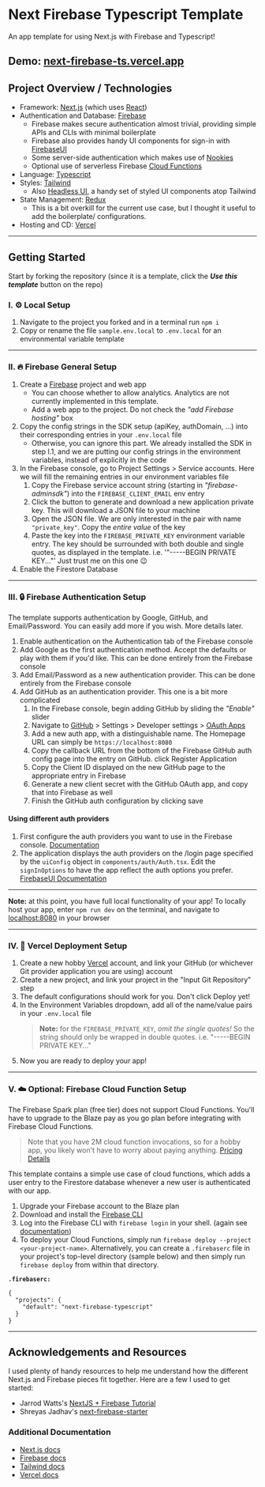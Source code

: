 # Next Firebase Typescript Template

An app template for using Next.js with Firebase and Typescript!

## Demo: [next-firebase-ts.vercel.app](https://next-firebase-ts.vercel.app)

## Project Overview / Technologies

- Framework: [Next.js](https://nextjs.org/) (which uses [React](https://reactjs.org))
- Authentication and Database: [Firebase](https://firebase.google.com/)
  - Firebase makes secure authentication almost trivial, providing simple APIs and CLIs with minimal boilerplate
  - Firebase also provides handy UI components for sign-in with [FirebaseUI](https://firebase.google.com/docs/auth/web/firebaseui)
  - Some server-side authentication which makes use of [Nookies](https://www.npmjs.com/package/nookies)
  - Optional use of serverless Firebase [Cloud Functions](https://firebase.google.com/products/functions)
- Language: [Typescript](https://www.typescriptlang.org/)
- Styles: [Tailwind](https://tailwindcss.com/)
  - Also [Headless UI](https://headlessui.dev/), a handy set of styled UI components atop Tailwind
- State Management: [Redux](https://react-redux.js.org/)
  - This is a bit overkill for the current use case, but I thought it useful to add the boilerplate/ configurations.
- Hosting and CD: [Vercel](https://vercel.com/)

---

## Getting Started

Start by forking the repository (since it is a template, click the **_Use this template_** button on the repo)

### I. ⚙️ Local Setup

1. Navigate to the project you forked and in a terminal run `npm i`
2. Copy or rename the file `sample.env.local` to `.env.local` for an environmental variable template

---

### II. 🔥 Firebase General Setup

1. Create a [Firebase](https://console.firebase.google.com) project and web app
   - You can choose whether to allow analytics. Analytics are not currently implemented in this template.
   - Add a web app to the project. Do not check the _"add Firebase hosting"_ box
2. Copy the config strings in the SDK setup (apiKey, authDomain, ...) into their corresponding entries in your `.env.local` file
   - Otherwise, you can ignore this part. We already installed the SDK in step I.1, and we are putting our config strings in the environment variables, instead of explicitly in the code
3. In the Firebase console, go to Project Settings > Service accounts. Here we will fill the remaining entries in our environment variables file
   1. Copy the Firebase service account string (starting in _"firebase-adminsdk"_) into the `FIREBASE_CLIENT_EMAIL` env entry
   2. Click the button to generate and download a new application private key. This will download a JSON file to your machine
   3. Open the JSON file. We are only interested in the pair with name `"private_key"`. Copy the _entire value_ of the key
   4. Paste the key into the `FIREBASE_PRIVATE_KEY` environment variable entry. The key should be surrounded with both double and single quotes, as displayed in the template. i.e. '"-----BEGIN PRIVATE KEY..."' Just trust me on this one 😉
4. Enable the Firestore Database

---

### III. 🔒 Firebase Authentication Setup

The template supports authentication by Google, GitHub, and Email/Password. You can easily add more if you wish. More details later.

1. Enable authentication on the Authentication tab of the Firebase console
2. Add Google as the first authentication method. Accept the defaults or play with them if you'd like. This can be done entirely from the Firebase console
3. Add Email/Password as a new authentication provider. This can be done entirely from the Firebase console
4. Add GitHub as an authentication provider. This one is a bit more complicated
   1. In the Firebase console, begin adding GitHub by sliding the _"Enable"_ slider
   2. Navigate to [GitHub](https://github.com/) > Settings > Developer settings > [OAuth Apps](https://github.com/settings/developers)
   3. Add a new auth app, with a distinguishable name. The Homepage URL can simply be `https://localhost:8080`
   4. Copy the callback URL from the bottom of the Firebase GitHub auth config page into the entry on GitHub. click Register Application
   5. Copy the Client ID displayed on the new GitHub page to the appropriate entry in Firebase
   6. Generate a new client secret with the GitHub OAuth app, and copy that into Firebase as well
   7. Finish the GitHub auth configuration by clicking save

#### Using different auth providers

1. First configure the auth providers you want to use in the Firebase console. [Documentation](https://firebase.google.com/docs/auth)
2. The application displays the auth providers on the /login page specified by the `uiConfig` object in `components/auth/Auth.tsx`. Edit the `signInOptions` to have the app reflect the auth options you prefer. [FirebaseUI Documentation](https://firebase.google.com/docs/auth/web/firebaseui)

---

**Note:** at this point, you have full local functionality of your app! To locally host your app, enter `npm run dev` on the terminal, and navigate to [localhost:8080](https://localhost:8080) in your browser

---

### IV. 🚀 Vercel Deployment Setup

1. Create a new hobby [Vercel](https://vercel.com/) account, and link your GitHub (or whichever Git provider application you are using) account
2. Create a new project, and link your project in the "Input Git Repository" step
3. The default configurations should work for you. Don't click Deploy yet!
4. In the Environment Variables dropdown, add all of the name/value pairs in your `.env.local` file
   > **Note:** for the `FIREBASE_PRIVATE_KEY`, _omit the single quotes!_ So the string should only be wrapped in double quotes. i.e. "-----BEGIN PRIVATE KEY..."
5. Now you are ready to deploy your app!

---

### V. ☁️ Optional: Firebase Cloud Function Setup

The Firebase Spark plan (free tier) does not support Cloud Functions. You'll have to upgrade to the Blaze pay as you go plan before integrating with Firebase Cloud Functions.

> Note that you have 2M cloud function invocations, so for a hobby app, you likely won't have to worry about paying anything. [Pricing Details](https://firebase.google.com/pricing)

This template contains a simple use case of cloud functions, which adds a user entry to the Firestore database whenever a new user is authenticated with our app.

1. Upgrade your Firebase account to the Blaze plan
2. Download and install the [Firebase CLI](https://firebase.google.com/docs/cli)
3. Log into the Firebase CLI with `firebase login` in your shell. (again see [documentation](https://firebase.google.com/docs/cli#sign-in-test-cli))
4. To deploy your Cloud Functions, simply run `firebase deploy --project <your-project-name>`. Alternatively, you can create a `.firebaserc` file in your project's top-level directory (sample below) and then simply run `firebase deploy` from within that directory.

**`.firebaserc:`**

```
{
  "projects": {
    "default": "next-firebase-typescript"
  }
}
```

---

## Acknowledgements and Resources

I used plenty of handy resources to help me understand how the different Next.js and Firebase pieces fit together. Here are a few I used to get started:

- Jarrod Watts's [NextJS + Firebase Tutorial](https://github.com/jarrodwatts/pineapple)
- Shreyas Jadhav's [next-firebase-starter](https://github.com/shreyas-jadhav/next-firebase-starter)

### Additional Documentation

- [Next.js docs](https://nextjs.org/docs)
- [Firebase docs](https://firebase.google.com/docs)
- [Tailwind docs](https://tailwindcss.com/docs/)
- [Vercel docs](https://vercel.com/docs)
